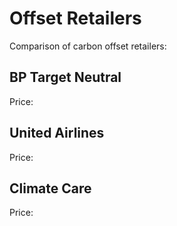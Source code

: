 # Offset Retailers

Comparison of carbon offset retailers:

## BP Target Neutral

Price: 


## United Airlines 

Price: 

## Climate Care 

Price: 
